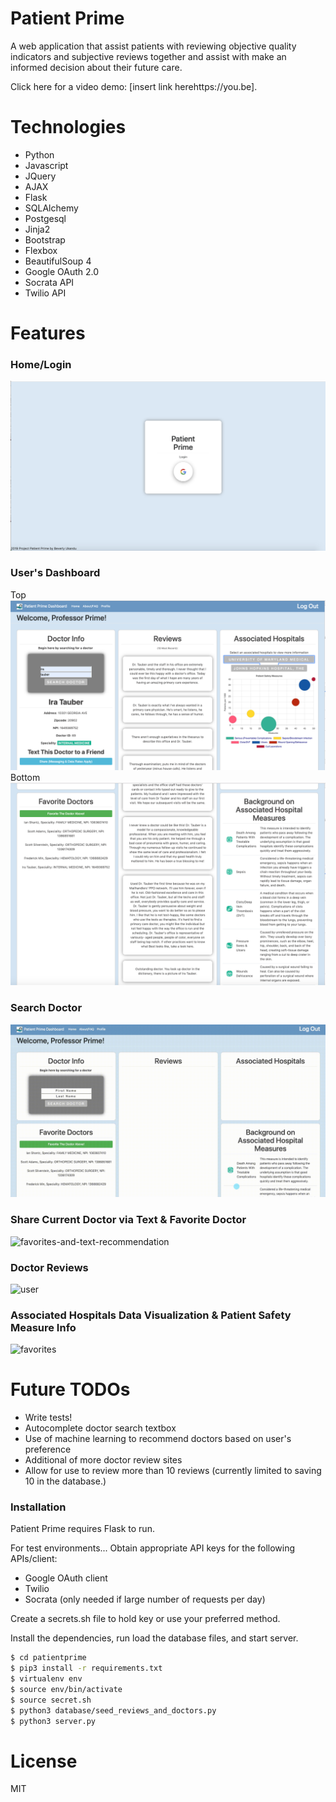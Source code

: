 # Patient Prime
A web application that assist patients with reviewing objective quality indicators and subjective reviews together and assist with make an informed decision about their future care.

Click here for a video demo: [insert link herehttps://you.be].

# Technologies

- Python
- Javascript
- JQuery
- AJAX
- Flask
- SQLAlchemy
- Postgesql
- Jinja2
- Bootstrap
- Flexbox
- BeautifulSoup 4
- Google OAuth 2.0
- Socrata API
- Twilio API

# Features

### Home/Login
![login](/static/screenshot_login.png)

### User's Dashboard
Top
![homepage_top](/static/screenshot_dashboard_top.png)
Bottom
![homepage_top](/static/screenshot_dashboard_bottom.png)

### Search Doctor
![search-doctor=250x250](/static/Patient_Prime_Search_Doctor.gif)

### Share Current Doctor via Text & Favorite Doctor
![favorites-and-text-recommendation](/static/gifs/Patient_Prime_Fav_Text.gif=250x205)

### Doctor Reviews
![user](/static/gifs/Patient_Prime_Reviews.gif)

### Associated Hospitals Data Visualization & Patient Safety Measure Info
![favorites](/static/gif/Patient_Prime_ChartJS.gif)

# Future TODOs
- Write tests!
- Autocomplete doctor search textbox
- Use of machine learning to recommend doctors based on user's preference
- Additional of more doctor review sites
- Allow for use to review more than 10 reviews (currently limited to saving 10 in the database.)

### Installation

Patient Prime requires Flask to run.

For test environments...
Obtain appropriate API keys for the following APIs/client:
- Google OAuth client
- Twilio
- Socrata (only needed if large number of requests per day)

Create a secrets.sh file to hold key or use your preferred method.

Install the dependencies, run load the database files, and start server.
```sh
$ cd patientprime
$ pip3 install -r requirements.txt
$ virtualenv env
$ source env/bin/activate
$ source secret.sh
$ python3 database/seed_reviews_and_doctors.py
$ python3 server.py
```

# License

 MIT